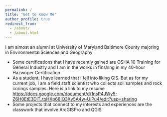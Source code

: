 ```yaml
---
permalink: /
title: "Get to Know Me"
author_profile: true
redirect_from: 
  - /about/
  - /about.html
---
```

I am almost an alumni at University of Maryland Baltimore County majoring in Environmental Sciences and Geography

- Some certifications that I have recently gained are OSHA 10 Training for General Industry and I am in the works in finshing in my 40-hour Hazwoper Certification 
- As a student, I have learned that I fell into liking GIS. But as for my current job, I am a field staff scientist who collects soil samples and rock corings samples. Here is a link to my resume <https://docs.google.com/document/d/1nsP4JWy5-Z6H0EtE3DlT_toHXp68IQ3Xy5A4w-UiPu4/edit?usp=sharing>
- Some projects that connect to my interests and experiences are the classwork that involve ArcGISPro and QGIS
